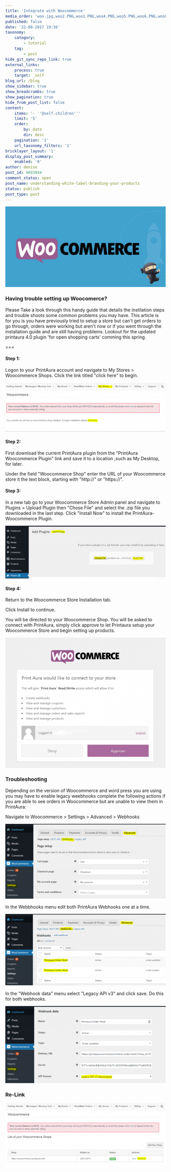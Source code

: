 ```yaml
---
title: 'Integrate with Woocommerce'
media_order: 'woo.jpg,woo2.PNG,woo1.PNG,woo4.PNG,woo5.PNG,woo6.PNG,woo8.PNG,woo7.PNG'
published: false
date: '22-08-2017 19:36'
taxonomy:
    category:
        - tutorial
    tag:
        - post
hide_git_sync_repo_link: true
external_links:
    process: true
    target: _self
blog_url: /blog
show_sidebar: true
show_breadcrumbs: true
show_pagination: true
hide_from_post_list: false
content:
    items: '- ''@self.children'''
    limit: '5'
    order:
        by: date
        dir: desc
    pagination: '1'
    url_taxonomy_filters: '1'
bricklayer_layout: '1'
display_post_summary:
    enabled: '0'
author: denise
post_id: 9693944
comment_status: open
post_name: understanding-white-label-branding-your-products
status: publish
post_type: post
---
```


![](woo.jpg)

### Having trouble setting up Woocomerce? 

Please Take a look through this handy guide that details the instilation steps and trouble shoots some common problems you may have. This article is for you is you have previously tried to setup a store but can't get orders to go through, orders were working but aren't now or if you went through the installation guide and are still having problems. 
Lookout for the updated printaura 4.0 plugin 'for open shopping carts' comming this spring.  

===
#### Step 1:


Logon to your PrintAura account and navigate to My Stores > Woocommerce Shops.
Click the link titled "click here" to begin.


![](woo1.PNG)

#### Step 2:

First download the current PrintAura plugin from the "PrintAura Woocommerce Plugin" link and save it to a location ,such as My Desktop, for later.

Under the field "Woocommerce Shop" enter the URL of your Woocommerce store it the text block, starting with "http://" or "https://".

#### Step 3:

In a new tab go to your Woocommerce Store Admin panel and navigate to Plugins > Upload Plugin then "Chose File" and select the .zip file you downloaded in the last step. Click "Install Now" to install the PrintAura-Woocommerce Plugin. 

![](woo4.PNG)

#### Step 4:

Return to the Woocommerce Store Installation tab.

Click Install to continue.

You will be directed to your Woocommerce Shop. You will be asked to connect with PrintAura, simply click approve to let Printaura setup your Woocommerce Store and begin setting up products.

![](woo3.PNG)

### Troubleshooting

Depending on the version of Woocommerce and word press you are using you may have to enable legacy weebhooks complete the following actions if you are able to see orders in Woocommerce but are unable to view them in PrintAura:

Navigate to Woocommerce > Settings > Advanced > Webhooks

![](woo5.PNG)

In the Webbhooks menu edit both PrintAura Webhooks one at a time.

![](woo6.PNG)

In the "Webhook data" menu select "Legacy API v3" and click save. Do this for both webhooks.

![](woo7.PNG)

### Re-Link 

![](woo8.PNG)